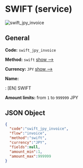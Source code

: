 
# SWIFT (service) 
![swift_jpy_invoice](https://static.openfintech.io/payment_methods/swift_jpy_invoice/logo.svg?w=400&c=v0.59.26#w200)  

## General 
 
**Code:** `swift_jpy_invoice` 
 
**Method:** `swift` 
 [show -->](/payment-methods/swift/) 
 
**Currency:** `JPY` [show -->](/currencies/JPY/) 
 
**Name:** 
 
:	[EN] SWIFT 
 
**Amount limits:** from `1` to `999999` JPY 

## JSON Object 

```json
{
  "code":"swift_jpy_invoice",
  "flow":"invoice",
  "method":"swift",
  "currency":"JPY",
  "fields":null,
  "amount_min":1,
  "amount_max":999999
}
```  
